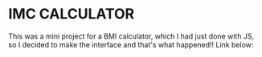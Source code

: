 # IMC CALCULATOR

This was a mini project for a BMI calculator, which I had just done with JS, so I decided to make the interface and that's what happened!! Link below: